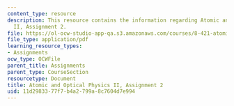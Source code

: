 ```yaml
---
content_type: resource
description: This resource contains the information regarding Atomic and Optical Physics
  II, Assignment 2.
file: https://ol-ocw-studio-app-qa.s3.amazonaws.com/courses/8-421-atomic-and-optical-physics-i-spring-2014/11d2983377f7b4a2799a8c7604d7e994_MIT8_421S14_homeWork2.pdf
file_type: application/pdf
learning_resource_types:
- Assignments
ocw_type: OCWFile
parent_title: Assignments
parent_type: CourseSection
resourcetype: Document
title: Atomic and Optical Physics II, Assignment 2
uid: 11d29833-77f7-b4a2-799a-8c7604d7e994
---
```

